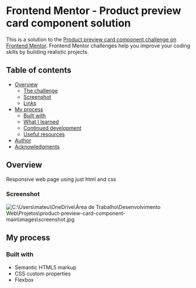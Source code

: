 # Frontend Mentor - Product preview card component solution

This is a solution to the [Product preview card component challenge on Frontend Mentor](https://www.frontendmentor.io/challenges/product-preview-card-component-GO7UmttRfa). Frontend Mentor challenges help you improve your coding skills by building realistic projects. 

## Table of contents

- [Overview](#overview)
  - [The challenge](#the-challenge)
  - [Screenshot](#screenshot)
  - [Links](#links)
- [My process](#my-process)
  - [Built with](#built-with)
  - [What I learned](#what-i-learned)
  - [Continued development](#continued-development)
  - [Useful resources](#useful-resources)
- [Author](#author)
- [Acknowledgments](#acknowledgments)

## Overview
Responsive web page using just html and css


### Screenshot

![C:\Users\mateu\OneDrive\Área de Trabalho\Desenvolvimento Web\Projetos\product-preview-card-component-main\images\screenshot.jpg](./screenshot.jpg)



## My process

### Built with

- Semantic HTML5 markup
- CSS custom properties
- Flexbox


